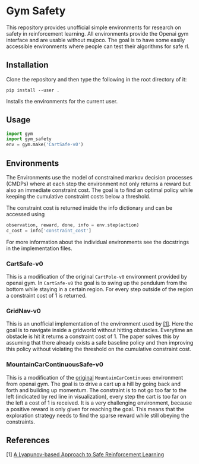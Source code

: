 # Gym Safety

This repository provides unofficial simple environments for research on safety in reinforcement learning.
All environments provide the Openai gym interface and are usable without mujoco.
The goal is to have some easily accessible environments where people can test their algorithms for safe rl.

## Installation
Clone the repository and then type the following in the root directory of it:
```
pip install --user .
```
Installs the environments for the current user.

## Usage
```python
import gym
import gym_safety
env = gym.make('CartSafe-v0')
```

## Environments
The Environments use the model of constrained markov decision processes (CMDPs) where at each step the environment not only returns a reward but also an immediate constraint cost.
The goal is to find an optimal policy while keeping the cumulative constraint costs below a threshold.

The constraint cost is returned inside the info dictionary and can be accessed using
```python
observation, reward, done, info = env.step(action)
c_cost = info['constraint_cost']
```
For more information about the individual environments see the docstrings in the implementation files.

### CartSafe-v0

This is a modification of the original `CartPole-v0` environment provided by openai gym.
In `CartSafe-v0` the goal is to swing up the pendulum from the bottom while staying in a certain region.
For every step outside of the region a constraint cost of 1 is returned.

### GridNav-v0

This is an unofficial implementation of the environment used by [[1]](#references).
Here the goal is to navigate inside a gridworld without hitting obstacles.
Everytime an obstacle is hit it returns a constraint cost of 1.
The paper solves this by assuming that there already exists a safe baseline policy and then improving this policy without violating the threshold on the cumulative constraint cost.

### MountainCarContinuousSafe-v0

This is a modification of the [original](https://gym.openai.com/envs/MountainCarContinuous-v0/) `MountainCarContinuous` environment from openai gym.
The goal is to drive a cart up a hill by going back and forth and building up momentum.
The constraint is to not go too far to the left (indicated by red line in visualization), every step the cart is too far on the left a cost of 1 is received.
It is a very challenging environment, because a positive reward is only given for reaching the goal.
This means that the exploration strategy needs to find the sparse reward while still obeying the constraints.

## References
[1] [A Lyapunov-based Approach to Safe Reinforcement Learning](https://arxiv.org/abs/1805.07708)
